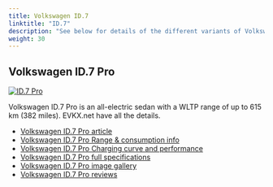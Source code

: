```yaml
---
title: Volkswagen ID.7
linktitle: "ID.7"
description: "See below for details of the different variants of Volkswagen ID.7"
weight: 30
---
```

## Volkswagen ID.7 Pro

<a href="/models/volkswagen/id.7/id.7_pro/"><img src="https://media.evkx.net/multimedia/models/volkswagen/id.7/id.7_pro/main_1_st.jpg" class="img-fluid" alt="ID.7 Pro" ></a>

Volkswagen ID.7 Pro is an all-electric sedan with a WLTP range of up to 615 km (382 miles). EVKX.net have all the details. 

- [Volkswagen ID.7 Pro article](/models/volkswagen/id.7/id.7_pro/)
- [Volkswagen ID.7 Pro Range & consumption info](/models/volkswagen/id.7/id.7_pro/rangeandconsumption)
- [Volkswagen ID.7 Pro Charging curve and performance](/models/volkswagen/id.7/id.7_pro/chargingcurve)
- [Volkswagen ID.7 Pro full specifications](/models/volkswagen/id.7/id.7_pro/specifications)
- [Volkswagen ID.7 Pro image gallery](/models/volkswagen/id.7/id.7_pro/gallery)
- [Volkswagen ID.7 Pro reviews](/models/volkswagen/id.7/id.7_pro/reviews)

